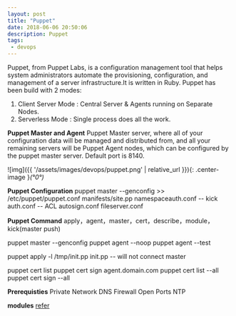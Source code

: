 ```yaml
---
layout: post
title: "Puppet"
date: 2018-06-06 20:50:06
description: Puppet
tags: 
 - devops
---
```


Puppet, from Puppet Labs, is a configuration management tool that helps system administrators automate the provisioning, configuration, and management of a server infrastructure.It is written in Ruby. 
Puppet has been build with 2 modes:
  1) Client Server Mode : Central Server & Agents running on Separate Nodes.
  2) Serverless Mode      : Single process does all the work.

**Puppet Master and Agent**
Puppet Master server, where all of your configuration data will be managed and distributed from, and all your remaining servers will be Puppet Agent nodes, which can be configured by the puppet master server. Default port is 8140.

![img]({{ '/assets/images/devops/puppet.png' | relative_url }}){: .center-image }*(°0°)*

**Puppet Configuration**
puppet master --genconfig >> /etc/puppet/puppet.conf
manifests/site.pp
namespaceauth.conf -- kick
auth.conf -- ACL
autosign.conf
fileserver.conf

**Puppet Command**
apply，agent，master，cert，describe，module，kick(master push)

puppet master --genconfig
puppet agent --noop
puppet agent --test

puppet apply -l /tmp/init.pp init.pp  -- will not connect master

puppet cert list
puppet cert sign agent.domain.com
puppet cert list --all
puppet cert sign --all


**Prerequisties**
Private Network DNS
Firewall Open Ports
NTP

**modules**
[refer](https://forge.puppet.com/)
